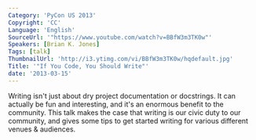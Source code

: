 ```yaml
---
Category: 'PyCon US 2013'
Copyright: 'CC'
Language: 'English'
SourceUrl: '"https://www.youtube.com/watch?v=BBfW3m3TK0w"'
Speakers: [Brian K. Jones]
Tags: [talk]
ThumbnailUrl: 'http://i3.ytimg.com/vi/BBfW3m3TK0w/hqdefault.jpg'
Title: '"If You Code, You Should Write"'
date: '2013-03-15'
---
```

Writing isn't just about dry project documentation or docstrings. It can actually be fun and interesting, and it's an enormous benefit to the community. This talk makes the case that writing is our civic duty to our community, and gives some tips to get started writing for various different venues & audiences.